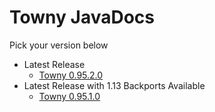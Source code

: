 # Towny JavaDocs
Pick your version below
- Latest Release
  - [Towny 0.95.2.0](./towny/0.95.1.6/index.html)
- Latest Release with 1.13 Backports Available
  - [Towny 0.95.1.0](./towny/0.95.1.0/index.html)
